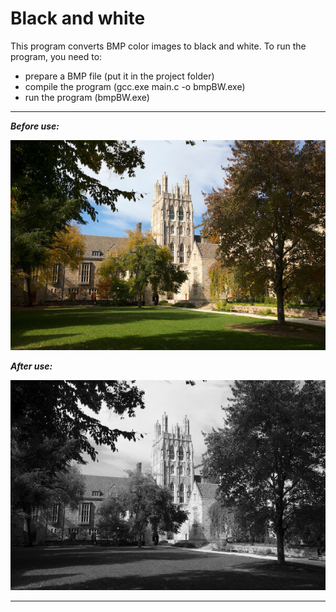 # Black and white
This program converts BMP color images to black and white.
To run the program, you need to: 
- prepare a BMP file (put it in the project folder)
- compile the program (gcc.exe main.c -o bmpBW.exe)
- run the program (bmpBW.exe)
---
___Before use:___

![Before use](https://raw.githubusercontent.com/roma2121/Black-and-white/main/Pictures/courtyard.bmp)

___After use:___

![After use:](https://raw.githubusercontent.com/roma2121/Black-and-white/main/Pictures/courtyard_gray.bmp)

---
